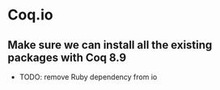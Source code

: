 # Coq.io

## Make sure we can install all the existing packages with Coq 8.9
* TODO: remove Ruby dependency from io
